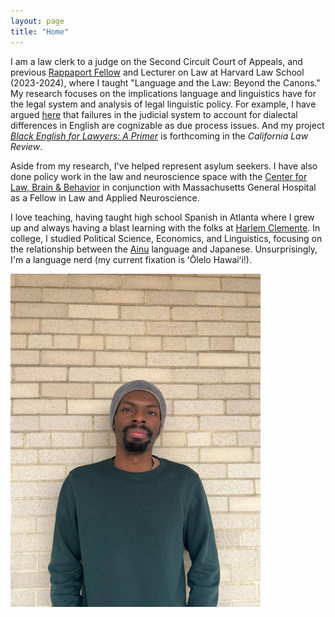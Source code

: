 ```yaml
---
layout: page
title: "Home"
---
```



I am a law clerk to a judge on the Second Circuit Court of Appeals, and previous [Rappaport Fellow](https://hls.harvard.edu/academics/fellowships-and-prizes/fellowships/rappaport-fellowship/current-rappaport-fellow/) and Lecturer on Law at Harvard Law School (2023-2024), where I taught "Language and the Law: Beyond the Canons." My research focuses on the implications language and linguistics have for the legal system and analysis of legal linguistic policy. For example, I have argued [here](https://harvardlawreview.org/print/vol-136/dialectal-due-process/) that failures in the judicial system to account for dialectal differences in English are cognizable as due process issues. And my project [_Black English for Lawyers: A Primer_](https://papers.ssrn.com/sol3/papers.cfm?abstract_id=4556233) is forthcoming in the _California Law Review_. 

Aside from my research, I've helped represent asylum seekers. I have also done policy work in the law and neuroscience space with the [Center for Law, Brain & Behavior](https://clbb.mgh.harvard.edu/) in conjunction with Massachusetts General Hospital as a Fellow in Law and Applied Neuroscience.

I love teaching, having taught high school Spanish in Atlanta where I grew up and always having a blast learning with the folks at [Harlem Clemente](https://harlemclemente.org/). In college, I studied Political Science, Economics, and Linguistics, focusing on the relationship between the [Ainu](https://courier.unesco.org/en/articles/saga-ainu-language) language and Japanese. Unsurprisingly, I'm a language nerd (my current fixation is ʻŌlelo Hawaiʻi!).

<img src="assets/images/Headshot.jpg" alt="Headshot" width="400">
